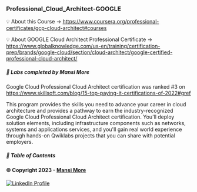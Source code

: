### Professional_Cloud_Architect-GOOGLE


💡 About this Course ->
https://www.coursera.org/professional-certificates/gcp-cloud-architect#courses

💡 About GOOGLE Cloud Architect Professional Certificate ->
https://www.globalknowledge.com/us-en/training/certification-prep/brands/google-cloud/section/cloud-architect/google-certified-professional-cloud-architect/

##### 🎉 Labs completed by Mansi More

Google Cloud Professional Cloud Architect certification was ranked #3 on https://www.skillsoft.com/blog/15-top-paying-it-certifications-of-2022#gref

This program provides the skills you need to advance your career in cloud architecture and provides a pathway to earn the industry-recognized Google Cloud Professional Cloud Architect certification. You'll deploy solution elements, including infrastructure components such as networks, systems and applications services, and you'll gain real world experience through hands-on Qwiklabs projects that you can share with potential employers.


##### 📝 Table of Contents















#### © Copyright 2023 - [Mansi More](https://github.com/MansiMore99)

<a href="https://www.linkedin.com/in/mansi-more-0943/"> ![LinkedIn Profile](https://img.shields.io/badge/LinkedIn-0077B5?style=for-the-badge&logo=linkedin&logoColor=white) </a>
